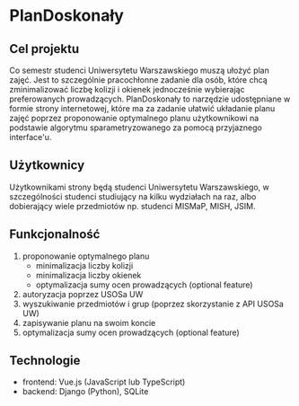 # PlanDoskonały

## Cel projektu
Co semestr studenci Uniwersytetu Warszawskiego muszą ułożyć plan zajęć. Jest to szczególnie pracochłonne zadanie dla osób, które chcą zminimalizować liczbę kolizji i okienek jednocześnie wybierając preferowanych prowadzących. PlanDoskonały to narzędzie udostępniane w formie strony internetowej, które ma za zadanie ułatwić układanie planu zajęć poprzez proponowanie optymalnego planu użytkownikowi na podstawie algorytmu sparametryzowanego za pomocą przyjaznego interface'u.

## Użytkownicy
Użytkownikami strony będą studenci Uniwersytetu Warszawskiego, w szczególności studenci studiujący na kilku wydziałach na raz, albo dobierający wiele przedmiotów np. studenci MISMaP, MISH, JSIM.

## Funkcjonalność
1. proponowanie optymalnego planu
    - minimalizacja liczby kolizji
    - minimalizacja liczby okienek
    - optymalizacja sumy ocen prowadzących (optional feature)
2. autoryzacja poprzez USOSa UW
3. wyszukiwanie przedmiotów i grup (poprzez skorzystanie z API USOSa UW)
4. zapisywanie planu na swoim koncie
5. optymalizacja sumy ocen prowadzących (optional feature)

## Technologie
- frontend: Vue.js (JavaScript lub TypeScript)
- backend: Django (Python), SQLite